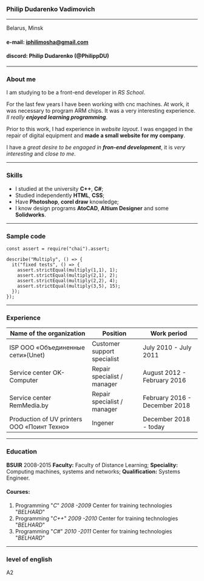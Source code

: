 ### **Philip Dudarenko Vadimovich**
****
Belarus, Minsk

#### **e-mail:** iphilimosha@gmail.com
#### **discord:** Philip Dudarenko (@PhilippDU)

****
### **About me**
I am studying to be a front-end developer in *RS School*. 

For the last few years I have been working with cnc machines. At work, it was necessary to program ARM chips. It was a very interesting experience. *II really **enjoyed learning programming***. 

Prior to this work, I had experience in *website layout*. I was engaged in the repair of digital equipment and **made a small website for my company**. 

I have a *great desire to be engaged in **fron-end development***, it is *very interesting* and *close to me*.
****
### **Skills**
* I studied at the university **C++**, **C#**;
* Studied independently **HTML**, **CSS**;
* Have **Photoshop**, **corel draw** knowledge;
* I know design programs **AtoCAD**, **Altium Designer** and some **Solidworks**.
****
### **Sample code**
```
const assert = require("chai").assert;

describe("Multiply", () => {
  it("fixed tests", () => {
    assert.strictEqual(multiply(1,1), 1);
    assert.strictEqual(multiply(2,1), 2);
    assert.strictEqual(multiply(2,2), 4);
    assert.strictEqual(multiply(3,5), 15);   
  });
});
```
****
### **Experience**
| Name of the organization  | Position | Work period |
| ------------- | ------------- | ------------- |
| ISP ООО «Объединенные сети»(Unet) | Customer support specialist  | July 2010 - July 2011  |
| Service center OK-Computer  | Repair specialist / manager  | August 2012 - February 2016  |
| Service center RemMedia.by  | Repair specialist / manager  | February 2016 - December 2018  |
|Production of UV printers ООО «Поинт Техно»  | Ingener  | December 2018 - today  |
****
### **Education**
**BSUIR** 2008-2015 **Faculty:** Faculty of Distance Learning; **Speciality:** Computing machines, systems and networks; 
**Qualification:** Systems Engineer.

#### **Courses:**
1. Programming "*C*" *2008 -2009* Center for training technologies "*BELHARD*"
2. Programming "*C++*" *2009 -2010* Center for training technologies "*BELHARD*"
3. Programming "*C#*" *2010 -2011*  Center for training technologies "*BELHARD*"
****
### **level of english**
А2